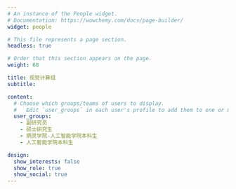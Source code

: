 ```yaml
---
# An instance of the People widget.
# Documentation: https://wowchemy.com/docs/page-builder/
widget: people

# This file represents a page section.
headless: true

# Order that this section appears on the page.
weight: 68

title: 视觉计算组
subtitle:

content:
  # Choose which groups/teams of users to display.
  #   Edit `user_groups` in each user's profile to add them to one or more of these groups.
  user_groups:
    - 副研究员
    - 硕士研究生
    - 炳灵学院-人工智能学院本科生
    - 人工智能学院本科生

design:
  show_interests: false
  show_role: true
  show_social: true
---
```

